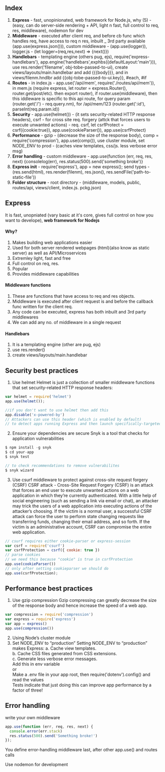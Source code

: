## Index
1. **Express** - fast, unopinionated, web framework for Node.js, why (5) - (easy, can do server-side rendering + API, light n fast, full control to req, res, middleware), nodemon for dev
2. **Middleware** - executed after client req, and before cb func which handles req, have access to req n res, inbuilt _ 3rd party available (app.use(express.json())), custom middleware - (app.use(logger)), logger.js - (let logger=(req,res,next) => {next()})
3. **Handlebars** - templating engine (others pug, ejs), require('express-handlebars'), app.engine('handlebars',exphbs({defaultLayout:'main'})), use res.render('filename', obj-tobe-passed-to-ui), create views/layouts/main.handlebar and add {{{body}}}, and in views/filenm.hndlbr add {{obj-tobe-passed-to-ui.key}}, #each, #if
4. **Routes** -  in index.js - app.use('/api/mem', require('./routes/api/mem')), in mem.js (require express, let router = express.Router(), router.get/post/etc). then export router), if router.use(middleware), then this iddleware is specific to this api route, for query param (router.get('/') - req.query.nm), for /api/mem/123 (router.get(':id'), parseInt(req.param.id))
5. **Security** - app.use(helmet()) - (it sets security-related HTTP response headers), csrf - for cross site req. forgery (attck that forces users to execute unwanted actions) - req. csrf, let csrfProtect = csrf({cookie:true}), app.use(cookieParser()), app.use(csrfProtect)
6. **Performance** - gzip - (decrease the size of the response body), comp = require('compression'), app.use(comp()), use cluster module, set NODE_ENV to prod - (caches view templates, css/js. less verbose error msg)
7. **Error handling** - custom middleware - app.use(function (err, req, res, next) {consolelog(err), res.status(500).send('something broke')}
8. **Express init** - require('express'), app = new express(); send types - (res.send(html), res.render(filenm), res.json(), res.sendFile('path-to-static-file'))
9. **Folder structure** - root directory - (middleware, models, public, routes/api, views/client, index.js. pckg.json)

## Express
It is fast, unopniated (vary basic at it's core, gives full control on how you want to develope), **web framework for Nodejs**

#### Why?
1. Makes building web applications easier
2. Used for both server rendered webpages (html)(also know as static server) as well as API/Microservices
3. Extremley light, fast and free
4. Full control on req, res.
5. Popular
6. Provides middleware capabilities

#### Middleware functions
1. These are functions that have access to req and res objects.
2. Middleware is executed after client request is and before the callback func written for the client req.
2. Any code can be executed, express has both inbuilt and 3rd party middlewares
3. We can add any no. of middleware in a single request

#### Handlebars
1. It is a templating engine (other are pug, ejs)
2. use res.render()
3. create views/layouts/main.handlebar

## Security best practices
1. Use helmet
Helmet is just a collection of smaller middleware functions that set security-related HTTP response headers:
```javascript
var helmet = require('helmet')
app.use(helmet());

//if you don't want to use helmet then add this
app.disable('x-powered-by')
// Attackers can use this header (which is enabled by default)
// to detect apps running Express and then launch specifically-targeted attacks.
```
2. Ensure your dependencies are secure
Snyk is a tool that checks for application vulnerabilities  
```javascript
$ npm install -g snyk
$ cd your-app
$ snyk test

// to check recommendations to remove vulnerabilites
$ snyk wizard
```
3. Use csurf middleware to protect against cross-site request forgery (CSRF)
CSRF attack - Cross-Site Request Forgery (CSRF) is an attack that forces an end user to execute unwanted actions on a web application in which they’re currently authenticated. With a little help of social engineering (such as sending a link via email or chat), an attacker may trick the users of a web application into executing actions of the attacker’s choosing. If the victim is a normal user, a successful CSRF attack can force the user to perform state changing requests like transferring funds, changing their email address, and so forth. If the victim is an administrative account, CSRF can compromise the entire web application.  
```javascript
// csurf requires either cookie-parser or express-session
var csrf = require('csurf')
var csrfProtection = csrf({ cookie: true })
// parse cookies
// we need this because "cookie" is true in csrfProtection
app.use(cookieParser())
// only after setting cookieparser we should do
app.use(csrfProtection);
```

## Performance best practices
1. Use gzip compression
Gzip compressing can greatly decrease the size of the response body and hence increase the speed of a web app.
```javascript
var compression = require('compression')
var express = require('express')
var app = express()
app.use(compression())
```
2. Using Node’s cluster module
3. Set NODE_ENV to “production”
Setting NODE_ENV to “production” makes Express:
a. Cache view templates.  
b. Cache CSS files generated from CSS extensions.  
c. Generate less verbose error messages.  
Add this in env variable  
or  
Make a .env file in your app root, then require('dotenv').config() and read the values  
Tests indicate that just doing this can improve app performance by a factor of three!

## Error handling
write your own middleware
```javascript
app.use(function (err, req, res, next) {
  console.error(err.stack)
  res.status(500).send('Something broke!')
});
```
You define error-handling middleware last, after other app.use() and routes calls  

Use nodemon for development

